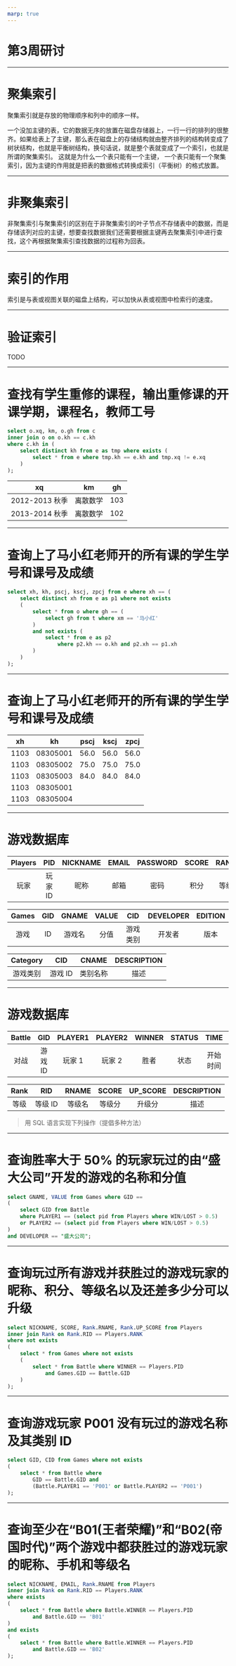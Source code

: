 ```yaml
---
marp: true
---
```


# 第3周研讨

---

# 聚集索引

聚集索引就是存放的物理顺序和列中的顺序一样。

一个没加主键的表，它的数据无序的放置在磁盘存储器上，一行一行的排列的很整齐。如果给表上了主键，那么表在磁盘上的存储结构就由整齐排列的结构转变成了树状结构，也就是平衡树结构，换句话说，就是整个表就变成了一个索引，也就是所谓的聚集索引。 这就是为什么一个表只能有一个主键， 一个表只能有一个聚集索引，因为主键的作用就是把表的数据格式转换成索引（平衡树）的格式放置。

---

# 非聚集索引

非聚集索引与聚集索引的区别在于非聚集索引的叶子节点不存储表中的数据，而是存储该列对应的主键，想要查找数据我们还需要根据主键再去聚集索引中进行查找，这个再根据聚集索引查找数据的过程称为回表。

---

# 索引的作用

索引是与表或视图关联的磁盘上结构，可以加快从表或视图中检索行的速度。

---

# 验证索引

TODO

---

# 查找有学生重修的课程，输出重修课的开课学期，课程名，教师工号

```sql
select o.xq, km, o.gh from c
inner join o on o.kh == c.kh
where c.kh in (
    select distinct kh from e as tmp where exists (
        select * from e where tmp.kh == e.kh and tmp.xq != e.xq
    )
);
```

|      xq      |    km    | gh  |
| :-: | :-: | :-: |
| 2012-2013 秋季 | 离散数学 | 103 |
| 2013-2014 秋季 | 离散数学 | 102 |

---

# 查询上了马小红老师开的所有课的学生学号和课号及成绩

```sql
select xh, kh, pscj, kscj, zpcj from e where xh == (
    select distinct xh from e as p1 where not exists
    (
        select * from o where gh == (
            select gh from t where xm == '马小红'
        )
        and not exists (
            select * from e as p2 
                where p2.kh == o.kh and p2.xh == p1.xh
        )
    )
);
```

---

# 查询上了马小红老师开的所有课的学生学号和课号及成绩

|  xh  |    kh    | pscj | kscj | zpcj |
| :-: | :-: | :-: | :-: | :-: |
| 1103 | 08305001 | 56.0 | 56.0 | 56.0 |
| 1103 | 08305002 | 75.0 | 75.0 | 75.0 |
| 1103 | 08305003 | 84.0 | 84.0 | 84.0 |
| 1103 | 08305001 |      |      |      |
| 1103 | 08305004 |      |      |      |

---

# 游戏数据库

| Players | PID | NICKNAME | EMAIL | PASSWORD | SCORE | RANK | WIN | LOST |
| :-: | :-: | :-: | :-: | :-: | :-: | :-: | :-: | :-: |
| 玩家 | 玩家 ID | 昵称 | 邮箱 | 密码 | 积分 | 等级 | 赢的次数 | 输的次数 |

| Games | GID | GNAME | VALUE | CID | DEVELOPER | EDITION |
| :-: | :-: | :-: | :-: | :-: | :-: | :-: |
| 游戏 | ID | 游戏名 | 分值 | 游戏类别 | 开发者 | 版本 |

| Category | CID | CNAME | DESCRIPTION |
| :-: | :-: | :-: | :-: |
| 游戏类别 | 游戏 ID | 类别名称 | 描述 |

---

# 游戏数据库

| Battle | GID | PLAYER1 | PLAYER2 | WINNER | STATUS | TIME | DUR |
| :-: | :-: | :-: | :-: | :-: | :-: | :-: | :-: |
| 对战 | 游戏 ID | 玩家 1 | 玩家 2 | 胜者 | 状态 | 开始时间 | 时长 |

| Rank | RID | RNAME | SCORE | UP_SCORE | DESCRIPTION |
| :-: | :-: | :-: | :-: | :-: | :-: |
| 等级 | 等级 ID | 等级名 | 等级分 | 升级分 | 描述 |

> 用 SQL 语言实现下列操作（提倡多种方法）

---

# 查询胜率大于 50% 的玩家玩过的由“盛大公司”开发的游戏的名称和分值

```sql
select GNAME, VALUE from Games where GID == 
(
    select GID from Battle 
    where PLAYER1 == (select pid from Players where WIN/LOST > 0.5) 
    or PLAYER2 == (select pid from Players where WIN/LOST > 0.5)
)
and DEVELOPER == "盛大公司";
```

---

# 查询玩过所有游戏并获胜过的游戏玩家的昵称、积分、等级名以及还差多少分可以升级

```sql
select NICKNAME, SCORE, Rank.RNAME, Rank.UP_SCORE from Players
inner join Rank on Rank.RID == Players.RANK
where not exists
(
    select * from Games where not exists
    (
        select * from Battle where WINNER == Players.PID
            and Games.GID == Battle.GID
    )
);
```

---

# 查询游戏玩家 P001 没有玩过的游戏名称及其类别 ID

```sql
select GID, CID from Games where not exists
(
    select * from Battle where 
        GID == Battle.GID and
        (Battle.PLAYER1 == 'P001' or Battle.PLAYER2 == 'P001')
);
```

---

# 查询至少在“B01(王者荣耀)”和“B02(帝国时代)”两个游戏中都获胜过的游戏玩家的昵称、手机和等级名

```sql
select NICKNAME, EMAIL, Rank.RNAME from Players
inner join Rank on Rank.RID == Players.RANK
where exists
(
    select * from Battle where Battle.WINNER == Players.PID 
        and Battle.GID == 'B01'
)
and exists
(
    select * from Battle where Battle.WINNER == Players.PID 
        and Battle.GID == 'B02'
);
```
